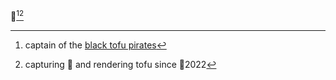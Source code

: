 􏿾[^1][^2]


[^1]: captain of the [black tofu pirates](https://ctftime.org/team/197299)
[^2]: capturing 🚩 and rendering tofu since 􏿾2022

